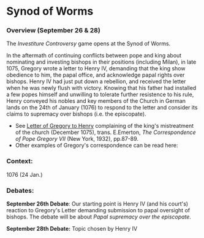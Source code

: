 # Synod of Worms

### Overview (September 26 & 28)

The _Investiture Controversy_ game opens at the Synod of Worms.

In the aftermath of continuing conflicts between pope and king about nominating and investing bishops in their positions (including Milan), in late 1075, Gregory wrote a letter to Henry IV, demanding that the king show obedience to him, the papal office, and acknowledge papal rights over bishops. Henry IV had just put down a rebellion, and received the letter when he was newly flush with victory. Knowing that his father had installed a few popes himself and unwilling to tolerate further resistence to his rule, Henry conveyed his nobles and key members of the Church in German lands on the 24th of January (1076) to respond to the letter and consider its claims to supremacy over bishops (i.e. the episcopate).&#x20;

* See [Letter of Gregory to Henry](https://app.perusall.com/courses/medieval-religious-life-2022/brian-tierney-the-crisis-of-church-and-state-1050-1300-with-selected-documents-prentice-hall-inc-1964?assignmentId=FMpEFGGRusKZfRNTR\&part=1) complaining of the king's mistreatment of the church (December 1075), trans. E.Emerton, _The Correspondence of Pope Gregory VII_ (New York, 1932), pp.87-89.
* Other examples of Gregory's correspondence can be read here:&#x20;

### Context:

1076 (24 Jan.)

### Debates:&#x20;

**September 26th Debate**: Our starting point is Henry IV (and his court's) reaction to Gregory's Letter demanding submission to papal oversight of bishops. The debate will be about _Papal supremacy over the episcopate._

**September 28th Debate:** Topic chosen by Henry IV

